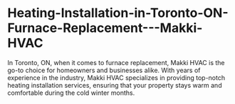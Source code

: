 # Heating-Installation-in-Toronto-ON-Furnace-Replacement---Makki-HVAC
In Toronto, ON, when it comes to furnace replacement, Makki HVAC is the go-to choice for homeowners and businesses alike. With years of experience in the industry, Makki HVAC specializes in providing top-notch heating installation services, ensuring that your property stays warm and comfortable during the cold winter months. 
